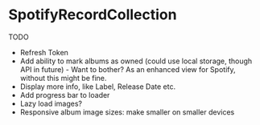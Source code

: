 # SpotifyRecordCollection

TODO

- Refresh Token
- Add ability to mark albums as owned (could use local storage, though API in future) - Want to bother? As an enhanced view for Spotify, without this might be fine.
- Display more info, like Label, Release Date etc.
- Add progress bar to loader
- Lazy load images?
- Responsive album image sizes: make smaller on smaller devices